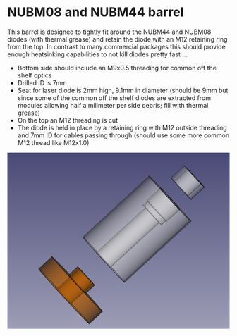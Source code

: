 # NUBM08 and NUBM44 barrel

This barrel is designed to tightly fit around the NUBM44 and NUBM08
diodes (with thermal grease) and retain the diode with an M12 retaining
ring from the top. In contrast to many commercial packages this should
provide enough heatsinking capabilities to not kill diodes pretty fast ...

* Bottom side should include an M9x0.5 threading for common off the shelf optics
* Drilled ID is 7mm
* Seat for laser diode is 2mm high, 9.1mm in diameter (should be 9mm but since
  some of the common off the shelf diodes are extracted from modules allowing
  half a milimeter per side debris; fill with thermal grease)
* On the top an M12 threading is cut
* The diode is held in place by a retaining ring with M12 outside threading
  and 7mm ID for cables passing through (should use some more common M12 thread
  like M12x1.0)

![Rendering](https://raw.githubusercontent.com/tspspi/lasermechanics/master/cad/nubm08barrel/nubm08barrel.png)
